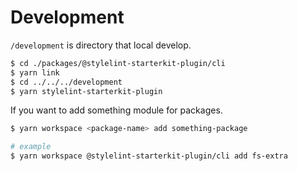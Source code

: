 # Development

`/development` is directory that local develop.

```bash
$ cd ./packages/@stylelint-starterkit-plugin/cli
$ yarn link
$ cd ../../../development
$ yarn stylelint-starterkit-plugin
```

If you want to add something module for packages.

```bash
$ yarn workspace <package-name> add something-package

# example
$ yarn workspace @stylelint-starterkit-plugin/cli add fs-extra
```
